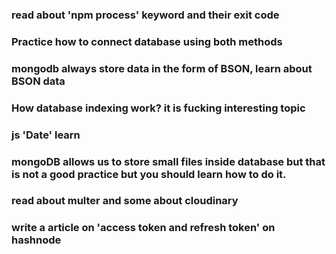 ### read about 'npm process' keyword and their exit code 
### Practice how to connect database using both methods
### mongodb always store data in the form of BSON, learn about BSON data
### How database indexing work? it is fucking interesting topic
### js 'Date' learn
### mongoDB allows us to store small files inside database but that is not a good practice but you should learn how to do it.
### read about multer and some about cloudinary
### write a article on 'access token and refresh token' on hashnode